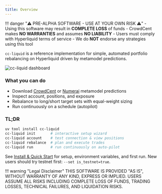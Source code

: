 ```yaml
---
title: Overview
---
```


!!! danger "⚠️ PRE-ALPHA SOFTWARE - USE AT YOUR OWN RISK ⚠️"
    - Using this software may result in **COMPLETE LOSS** of funds
    - CrowdCent makes **NO WARRANTIES** and assumes **NO LIABILITY**
    - Users must comply with Hyperliquid terms of service
    - We do **NOT** endorse any strategies using this tool

`cc-liquid` is a reference implementation for simple, automated portfolio rebalancing on Hyperliquid driven by metamodel predictions.

![cc-liquid dashboard](images/dashboard.png)


### What you can do

- Download [CrowdCent](https://crowdcent.com/challenge/hyperliquid-ranking/meta-model/) or [Numerai](https://crypto.numer.ai/meta-model) metamodel predictions
- Inspect account, positions, and exposure
- Rebalance to long/short target sets with equal-weight sizing
- Run continuously on a schedule (autopilot)

### TL;DR

```bash
uv tool install cc-liquid
cc-liquid init       # interactive setup wizard
cc-liquid account    # test connection & view positions
cc-liquid rebalance  # plan and execute trades
cc-liquid run        # run continuously on auto-pilot
```

See [Install & Quick Start](install-quickstart.md) for setup, environment variables, and first run. New users should try testnet first: `--set is_testnet=true`.

!!! warning "Legal Disclaimer"
    THIS SOFTWARE IS PROVIDED "AS IS", WITHOUT WARRANTY OF ANY KIND, EXPRESS OR IMPLIED. USERS ASSUME ALL RISKS INCLUDING COMPLETE LOSS OF FUNDS, TRADING LOSSES, TECHNICAL FAILURES, AND LIQUIDATION RISKS.